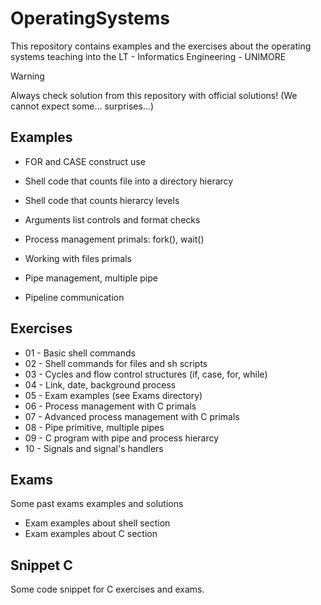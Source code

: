 # OperatingSystems

This repository contains examples and the exercises about the operating systems teaching into the LT - Informatics Engineering - UNIMORE

>[!WARNING]
>
>Always check solution from this repository with official solutions!
>(We cannot expect some... surprises...)

## Examples

* FOR and CASE construct use
* Shell code that counts file into a directory hierarcy
* Shell code that counts hierarcy levels
* Arguments list controls and format checks

* Process management primals: fork(), wait()
* Working with files primals
* Pipe management, multiple pipe
* Pipeline communication

## Exercises

* 01 - Basic shell commands
* 02 - Shell commands for files and sh scripts
* 03 - Cycles and flow control structures (if, case, for, while)
* 04 - Link, date, background process
* 05 - Exam examples (see Exams directory)
* 06 - Process management with C primals
* 07 - Advanced process management with C primals
* 08 - Pipe primitive, multiple pipes
* 09 - C program with pipe and process hierarcy
* 10 - Signals and signal's handlers

## Exams

Some past exams examples and solutions

* Exam examples about shell section
* Exam examples about C section

## Snippet C

Some code snippet for C exercises and exams.